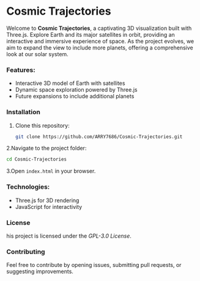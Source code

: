# Cosmic Trajectories

Welcome to **Cosmic Trajectories**, a captivating 3D visualization built with Three.js. Explore Earth and its major satellites in orbit, providing an interactive and immersive experience of space. As the project evolves, we aim to expand the view to include more planets, offering a comprehensive look at our solar system.

### Features:
- Interactive 3D model of Earth with satellites
- Dynamic space exploration powered by Three.js
- Future expansions to include additional planets

### Installation
1. Clone this repository:
   ```bash
   git clone https://github.com/ARRY7686/Cosmic-Trajectories.git
   ```

2.Navigate to the project folder:
  ```bash
  cd Cosmic-Trajectories
  ```
3.Open ```index.html``` in your browser.

### Technologies:
- Three.js for 3D rendering
- JavaScript for interactivity

### License
his project is licensed under the *GPL-3.0 License*.

### Contributing
Feel free to contribute by opening issues, submitting pull requests, or suggesting improvements.


